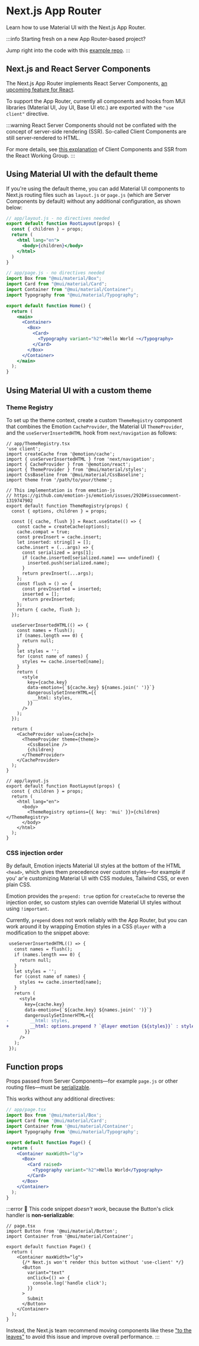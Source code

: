 # Next.js App Router

<p class="description">Learn how to use Material UI with the Next.js App Router.</p>

:::info
Starting fresh on a new App Router-based project?

Jump right into the code with this [example repo](https://github.com/mui/material-ui/blob/master/examples/material-next-app-router-ts).
:::

## Next.js and React Server Components

The Next.js App Router implements React Server Components, [an upcoming feature for React](https://github.com/reactjs/rfcs/blob/main/text/0227-server-module-conventions.md).

To support the App Router, currently all components and hooks from MUI libraries (Material UI, Joy UI, Base UI etc.) are exported with the `"use client"` directive.

:::warning
React Server Components should not be conflated with the concept of server-side rendering (SSR).
So-called Client Components are still server-rendered to HTML.

For more details, see [this explanation](https://github.com/reactwg/server-components/discussions/4) of Client Components and SSR from the React Working Group.
:::

## Using Material UI with the default theme

If you're using the default theme, you can add Material UI components to Next.js routing files such as `layout.js` or `page.js` (which are Server Components by default) without any additional configuration, as shown below:

<!-- TODO: investigate whether it still needs an explicit <head/> to prevent FOUC https://github.com/mui/material-ui/issues/34905#issuecomment-1332040656 -->

```jsx
// app/layout.js - no directives needed
export default function RootLayout(props) {
  const { children } = props;
  return (
    <html lang="en">
      <body>{children}</body>
    </html>
  )
}

// app/page.js - no directives needed
import Box from "@mui/material/Box";
import Card from "@mui/material/Card";
import Container from "@mui/material/Container";
import Typography from "@mui/material/Typography";

export default function Home() {
  return (
    <main>
      <Container>
        <Box>
          <Card>
            <Typography variant="h2">Hello World ~</Typography>
          </Card>
        </Box>
      </Container>
    </main>
  );
}
```

## Using Material UI with a custom theme

### Theme Registry

To set up the theme context, create a custom `ThemeRegistry` component that combines the Emotion `CacheProvider`, the Material UI `ThemeProvider`, and the `useServerInsertedHTML` hook from `next/navigation` as follows:

```tsx
// app/ThemeRegistry.tsx
'use client';
import createCache from '@emotion/cache';
import { useServerInsertedHTML } from 'next/navigation';
import { CacheProvider } from '@emotion/react';
import { ThemeProvider } from '@mui/material/styles';
import CssBaseline from '@mui/material/CssBaseline';
import theme from '/path/to/your/theme';

// This implementation is from emotion-js
// https://github.com/emotion-js/emotion/issues/2928#issuecomment-1319747902
export default function ThemeRegistry(props) {
  const { options, children } = props;

  const [{ cache, flush }] = React.useState(() => {
    const cache = createCache(options);
    cache.compat = true;
    const prevInsert = cache.insert;
    let inserted: string[] = [];
    cache.insert = (...args) => {
      const serialized = args[1];
      if (cache.inserted[serialized.name] === undefined) {
        inserted.push(serialized.name);
      }
      return prevInsert(...args);
    };
    const flush = () => {
      const prevInserted = inserted;
      inserted = [];
      return prevInserted;
    };
    return { cache, flush };
  });

  useServerInsertedHTML(() => {
    const names = flush();
    if (names.length === 0) {
      return null;
    }
    let styles = '';
    for (const name of names) {
      styles += cache.inserted[name];
    }
    return (
      <style
        key={cache.key}
        data-emotion={`${cache.key} ${names.join(' ')}`}
        dangerouslySetInnerHTML={{
          __html: styles,
        }}
      />
    );
  });

  return (
    <CacheProvider value={cache}>
      <ThemeProvider theme={theme}>
        <CssBaseline />
        {children}
      </ThemeProvider>
    </CacheProvider>
  );
}

// app/layout.js
export default function RootLayout(props) {
  const { children } = props;
  return (
    <html lang="en">
      <body>
        <ThemeRegistry options={{ key: 'mui' }}>{children}</ThemeRegistry>
      </body>
    </html>
  );
}
```

### CSS injection order

<!-- https://github.com/emotion-js/emotion/issues/3059 -->

By default, Emotion injects Material UI styles at the bottom of the HTML `<head>`, which gives them precedence over custom styles—for example if you' ar'e customizing Material UI with CSS modules, Tailwind CSS, or even plain CSS.

Emotion provides the `prepend: true` option for `createCache` to reverse the injection order, so custom styles can override Material UI styles without using `!important`.

Currently, `prepend` does not work reliably with the App Router, but you can work around it by wrapping Emotion styles in a CSS `@layer` with a modification to the snippet above:

```diff
 useServerInsertedHTML(() => {
   const names = flush();
   if (names.length === 0) {
     return null;
   }
   let styles = '';
   for (const name of names) {
     styles += cache.inserted[name];
   }
   return (
     <style
       key={cache.key}
       data-emotion={`${cache.key} ${names.join(' ')}`}
       dangerouslySetInnerHTML={{
-        __html: styles,
+        __html: options.prepend ? `@layer emotion {${styles}}` : styles,
       }}
     />
   );
 });
```

## Function props

Props passed from Server Components—for example `page.js` or other routing files—must be [serializable](https://nextjs.org/docs/getting-started/react-essentials#passing-props-from-server-to-client-components-serialization).

This works without any additional directives:

```jsx
// app/page.tsx
import Box from '@mui/material/Box';
import Card from '@mui/material/Card';
import Container from '@mui/material/Container';
import Typography from '@mui/material/Typography';

export default function Page() {
  return (
    <Container maxWidth="lg">
      <Box>
        <Card raised>
          <Typography variant="h2">Hello World</Typography>
        </Card>
      </Box>
    </Container>
  );
}
```

:::error
🚨 This code snippet _doesn't work_, because the Button's click handler is **non-serializable**:

```tsx
// page.tsx
import Button from '@mui/material/Button';
import Container from '@mui/material/Container';

export default function Page() {
  return (
    <Container maxWidth="lg">
      {/* Next.js won't render this button without 'use-client' */}
      <Button
        variant="text"
        onClick={() => {
          console.log('handle click');
        }}
      >
        Submit
      </Button>
    </Container>
  );
}
```

Instead, the Next.js team recommend moving components like these ["to the leaves"](https://nextjs.org/docs/getting-started/react-essentials#moving-client-components-to-the-leaves) to avoid this issue and improve overall performance.
:::

